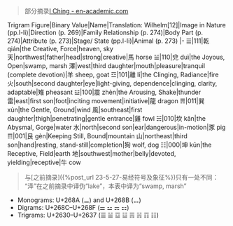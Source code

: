>部分摘录[I Ching - en-academic.com](https://en-academic.com/dic.nsf/enwiki/9184)

Trigram Figure|Binary Value|Name|Translation: Wilhelm[12]|Image in Nature (pp.l-li)|Direction (p. 269)|Family Relationship (p. 274)|Body Part (p. 274)|Attribute (p. 273)|Stage/ State (pp.l-li)|Animal (p. 273)
|-
☰|111|乾 qián|the Creative, Force|heaven, sky 天|northwest|father|head|strong|creative|馬 horse
☱|110|兌 duì|the Joyous, Open|swamp, marsh 澤|west|third daughter|mouth|pleasure|tranquil (complete devotion)|羊 sheep, goat
☲|101|離 lí|the Clinging, Radiance|fire 火|south|second daughter|eye|light-giving, dependence|clinging, clarity, adaptable|雉 pheasant
☳|100|震 zhèn|the Arousing, Shake|thunder 雷|east|first son|foot|inciting movement|initiative|龍 dragon
☴|011|巽 xùn|the Gentle, Ground|wind 風|southeast|first daughter|thigh|penetrating|gentle entrance|雞 fowl
☵|010|坎 kǎn|the Abysmal, Gorge|water 水|north|second son|ear|dangerous|in-motion|豕 pig
☶|001|艮 gèn|Keeping Still, Bound|mountain 山|northeast|third son|hand|resting, stand-still|completion|狗 wolf, dog
☷|000|坤 kūn|the Receptive, Field|earth 地|southwest|mother|belly|devoted, yielding|receptive|牛 cow

>与[之前摘录]({%post_url 23-5-27-易经符号及象征%})只有一处不同：
“泽”在之前摘录中译伪“lake”，本表中译为“swamp, marsh”

- Monograms: U+268A (⚊) and U+268B (⚋)
- Digrams: U+268C–U+268F (⚌ ⚍ ⚎ ⚏)
- Trigrams: U+2630–U+2637 (☰ ☱ ☲ ☳ ☴ ☵ ☶ ☷)
